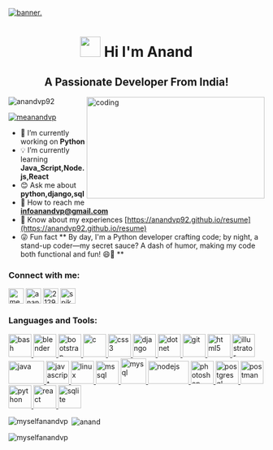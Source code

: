 [![banner.](https://images-wixmp-ed30a86b8c4ca887773594c2.wixmp.com/f/3cf06a29-04a0-4466-9f83-ab6b9658149f/dempgi7-520f8d5f-63d4-4453-8822-dbc149ae27f8.gif?token=eyJ0eXAiOiJKV1QiLCJhbGciOiJIUzI1NiJ9.eyJzdWIiOiJ1cm46YXBwOjdlMGQxODg5ODIyNjQzNzNhNWYwZDQxNWVhMGQyNmUwIiwiaXNzIjoidXJuOmFwcDo3ZTBkMTg4OTgyMjY0MzczYTVmMGQ0MTVlYTBkMjZlMCIsIm9iaiI6W1t7InBhdGgiOiJcL2ZcLzNjZjA2YTI5LTA0YTAtNDQ2Ni05ZjgzLWFiNmI5NjU4MTQ5ZlwvZGVtcGdpNy01MjBmOGQ1Zi02M2Q0LTQ0NTMtODgyMi1kYmMxNDlhZTI3ZjguZ2lmIn1dXSwiYXVkIjpbInVybjpzZXJ2aWNlOmZpbGUuZG93bmxvYWQiXX0.TeuN0B5RgPUykYQkZXa8ArTYZ7GlxIpIVJUfQQMWCgM)](https://anandvp92.github.io/resume)



<h1 align="center">
  <img alt="" width="40" src="https://media.tenor.com/SNL9_xhZl9oAAAAi/waving-hand-joypixels.gif" />
  <span>Hi</span> 
  <span>I'm Anand</span> 
</h1>


<h2 align="center">A Passionate  Developer From India!</h2>

 <img align="right"  alt="coding" width="350" height="200" src ="https://cdna.artstation.com/p/assets/images/images/028/102/058/original/pixel-jeff-matrix-s.gif?1593487263"/>
 

  


<p align="left"> <img src="https://komarev.com/ghpvc/?username=anandvp92&label=Profile%20views&color=blue&style=plastic" alt="anandvp92" /> </p>

<p align="left"> <a href="https://twitter.com/meanandvp" target="blank"><img src="https://img.shields.io/twitter/follow/meanandvp?logo=twitter&style=plastic" alt="meanandvp" /></a> </p>

- 💪 I’m currently working on **Python**
- 💡 I’m currently learning **Java_Script,Node.js,React**
- 😊 Ask me about **python,django,sql**
- 📧 How to reach me **infoanandvp@gmail.com**
- 🙂 Know about my experiences [https://anandvp92.github.io/resume](https://anandvp92.github.io/resume)  
- 😜 Fun fact ** By day, I'm a Python developer crafting code; by night, a stand-up coder—my secret sauce? A dash of humor, making my code both functional and fun! 😄🐍 **

<h3 align="left">Connect with me:</h3>
<p align="left">
<a href="https://twitter.com/meanandvp" target="blank"><img align="center" src="https://e7.pngegg.com/pngimages/246/931/png-clipart-twitter-logo-twitter-logo-icons-logos-emojis-tech-companies-thumbnail.png" alt="meanandvp" height="30" width="30" /></a>
<a href="https://linkedin.com/in/anand-v-p-89a73320b" target="blank"><img align="center" src="https://upload.wikimedia.org/wikipedia/commons/thumb/8/81/LinkedIn_icon.svg/2048px-LinkedIn_icon.svg.png" alt="anand-v-p-89a73320b" height="30" width="30" /></a>
<a href="https://stackoverflow.com/users/21292176" target="blank"><img align="center" src="https://www.vectorlogo.zone/logos/stackoverflow/stackoverflow-icon.svg" alt="21292176" height="30" width="30" /></a>
<a href="https://instagram.com/spike_spiegel_00" target="blank"><img align="center" src="https://upload.wikimedia.org/wikipedia/commons/thumb/9/96/Instagram.svg/2048px-Instagram.svg.png" alt="spike_spiegel_00" height="30" width="30" /></a>
</p>

<h3 align="left">Languages and Tools:</h3>
<p align="left"> <a href="https://www.gnu.org/software/bash/" target="_blank" rel="noreferrer"> <img src="https://upload.wikimedia.org/wikipedia/commons/thumb/4/4b/Bash_Logo_Colored.svg/512px-Bash_Logo_Colored.svg.png?20180723054350" alt="bash" width="45" height="45"/> </a> <a href="https://www.blender.org/" target="_blank" rel="noreferrer"> <img src="https://upload.wikimedia.org/wikipedia/commons/thumb/0/0c/Blender_logo_no_text.svg/2503px-Blender_logo_no_text.svg.png" alt="blender" width="45" height="45"/> </a> <a href="https://getbootstrap.com" target="_blank" rel="noreferrer"> <img src="https://cdn.worldvectorlogo.com/logos/bootstrap-5-1.svg" alt="bootstrap" width="45" height="45"/> </a> <a href="https://www.cprogramming.com/" target="_blank" rel="noreferrer"> <img src="https://upload.wikimedia.org/wikipedia/commons/thumb/1/18/C_Programming_Language.svg/695px-C_Programming_Language.svg.png" alt="c" width="45" height="45"/> </a> <a href="https://www.w3schools.com/css/" target="_blank" rel="noreferrer"> <img src="https://upload.wikimedia.org/wikipedia/commons/thumb/6/62/CSS3_logo.svg/512px-CSS3_logo.svg.png?20210705212817" alt="css3" width="45" height="45"/> </a> <a href="https://www.djangoproject.com/" target="_blank" rel="noreferrer"> <img src="https://cdn.worldvectorlogo.com/logos/django.svg" alt="django" width="45" height="45"/> </a> <a href="https://dotnet.microsoft.com/" target="_blank" rel="noreferrer"> <img src="https://upload.wikimedia.org/wikipedia/commons/thumb/e/ee/.NET_Core_Logo.svg/512px-.NET_Core_Logo.svg.png?20210328084203" alt="dotnet" width="45" height="45"/> </a> <a href="https://git-scm.com/" target="_blank" rel="noreferrer"> <img src="https://www.vectorlogo.zone/logos/git-scm/git-scm-icon.svg" alt="git" width="45" height="45"/> </a> <a href="https://www.w3.org/html/" target="_blank" rel="noreferrer"> <img src="https://upload.wikimedia.org/wikipedia/commons/thumb/6/61/HTML5_logo_and_wordmark.svg/512px-HTML5_logo_and_wordmark.svg.png?20170517184425" alt="html5" width="45" height="45"/> </a> <a href="https://www.adobe.com/in/products/illustrator.html" target="_blank" rel="noreferrer"> <img src="https://www.vectorlogo.zone/logos/adobe_illustrator/adobe_illustrator-icon.svg" alt="illustrator" width="45" height="45"/> </a> <a href="https://www.java.com" target="_blank" rel="noreferrer"> <img src="https://1000logos.net/wp-content/uploads/2020/09/Java-Logo.png" alt="java" width="70" height="45"/> </a> <a href="https://developer.mozilla.org/en-US/docs/Web/JavaScript" target="_blank" rel="noreferrer"> <img src="https://upload.wikimedia.org/wikipedia/commons/thumb/9/99/Unofficial_JavaScript_logo_2.svg/512px-Unofficial_JavaScript_logo_2.svg.png?20141107110902" alt="javascript" width="45" height="45"/> </a> <a href="https://www.linux.org/" target="_blank" rel="noreferrer"> <img src="https://upload.wikimedia.org/wikipedia/commons/thumb/f/f1/Icons8_flat_linux.svg/512px-Icons8_flat_linux.svg.png?20170610200026" alt="linux" width="45" height="45"/> </a> <a href="https://www.microsoft.com/en-us/sql-server" target="_blank" rel="noreferrer"> <img src="https://www.svgrepo.com/show/303229/microsoft-sql-server-logo.svg" alt="mssql" width="45" height="45"/> </a> <a href="https://www.mysql.com/" target="_blank" rel="noreferrer"> <img src="https://www.vectorlogo.zone/logos/mysql/mysql-ar21.svg" alt="mysql" width="50" height="50"/> </a> <a href="https://nodejs.org" target="_blank" rel="noreferrer"> <img src="https://upload.wikimedia.org/wikipedia/commons/thumb/d/d9/Node.js_logo.svg/590px-Node.js_logo.svg.png" alt="nodejs" width="80" height="45"/> </a> <a href="https://www.photoshop.com/en" target="_blank" rel="noreferrer"> <img src="https://upload.wikimedia.org/wikipedia/commons/thumb/c/cf/Adobe_Photoshop_Express_logo.svg/2101px-Adobe_Photoshop_Express_logo.svg.png" alt="photoshop" width="45" height="45"/> </a> <a href="https://www.postgresql.org" target="_blank" rel="noreferrer"> <img src="https://upload.wikimedia.org/wikipedia/commons/thumb/2/29/Postgresql_elephant.svg/540px-Postgresql_elephant.svg.png" alt="postgresql" width="45" height="45"/> </a> <a href="https://postman.com" target="_blank" rel="noreferrer"> <img src="https://www.vectorlogo.zone/logos/getpostman/getpostman-icon.svg" alt="postman" width="45" height="45"/> </a> <a href="https://www.python.org" target="_blank" rel="noreferrer"> <img src="https://upload.wikimedia.org/wikipedia/commons/thumb/c/c3/Python-logo-notext.svg/115px-Python-logo-notext.svg.png" alt="python" width="45" height="45"/> </a> <a href="https://reactjs.org/" target="_blank" rel="noreferrer"> <img src="https://cdn.worldvectorlogo.com/logos/react-2.svg" alt="react" width="45" height="45"/> </a> <a href="https://www.sqlite.org/" target="_blank" rel="noreferrer"> <img src="https://www.vectorlogo.zone/logos/sqlite/sqlite-icon.svg" alt="sqlite" width="45" height="45"/> </a> </p>

<p><img align="left" src="https://github-readme-stats.vercel.app/api/top-langs?username=myselfanandvp&show_icons=true&locale=en&layout=compact&theme=tokyonight" alt="myselfanandvp" /></p>

<p>&nbsp;<img align="center" src="https://github-readme-stats.vercel.app/api?username=myselfanandvp&show_icons=true&locale=en&theme=tokyonight" alt="anand" /></p>

<p><img align="center" src="https://github-readme-streak-stats.herokuapp.com/?user=myselfanandvp&&theme=tokyonight" alt="myselfanandvp" /></p>

